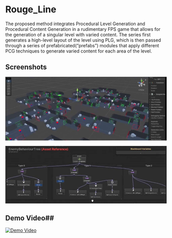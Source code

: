 # Rouge_Line #
The proposed method integrates Procedural Level Generation and Procedural Content Generation in a rudimentary FPS game that allows for the generation of a singular level with varied content. 
The series first generates a high-level layout of the level using PLG, which is then passed through a series of prefabricated(“prefabs”) modules that apply different PCG techniques to generate varied content for each area of the level. 

## Screenshots ##
![Rooms](/info/3.jpg)

![Enemy Tree](/info/2.jpg)

## Demo Video##
[![Demo Video](https://img.youtube.com/vi/D5evne2MM8E/0.jpg)](https://www.youtube.com/watch?v=D5evne2MM8E)
